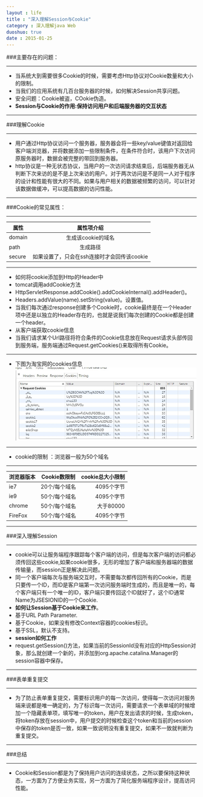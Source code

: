 ```yaml
---
layout : life
title : "深入理解Session与Cookie"
category : 深入理解java Web
duoshuo: true
date : 2015-01-25
---
```


###主要存在的问题：

--------------

* 当系统大到需要很多Cookie的时候，需要考虑Http协议对Cookie数量和大小的限制。
* 当我们的应用系统有几百台服务器的时候，如何解决Session共享问题。
* 安全问题：Cookie被盗，COokie伪造。
* **Session与Cookie的作用:保持访问用户和后端服务器的交互状态**

---------------

###理解Cookie

-----------------------

* 用户通过Http协议访问一个服务器，服务器会将一些key/value键值对返回给客户端浏览器，并将数据添加一些限制条件，在条件符合时，该用户下次访问原服务器时，数据会被完整的带回到服务器。
* http协议是一种无状态协议，当用户的一次访问请求结束后，后端服务器无从判断下次来访的是不是上次来访的用户。对于两次访问是不是同一人对于程序的设计和性能有很大的不同。如果与用户相关的数据被频繁的访问，可以针对该数据做缓冲，可以提高数据的访问性能。

-----------------------

###Cookie的常见属性：

--------------------

|   属性   |        属性项介绍                          |
| -------- |:------------------------------------------:|
|  domain  | 生成该cookie的域名                         | 
|  path    | 生成路径                                   |  
|  secure  | 如果设置了，只会在ssh连接时才会回传该cookie|
 
---------------------

* 如何将cookie添加到Http的Header中 
 * tomcat调用addCookie方法
  * HttpServletResponse.addCookie().addCookieInternal().addHeader()。
  * Headers.addValue(name).setString(value)。设置值。
* 当我们每次通过response创建多个Cookie时，cookie最终是在一个Header项中还是以独立的Header存在的，也就是说我们每次创建的Cookie都是创建一个header。
* 从客户端获取cookie信息
 * 当我们请求某个Url路径将符合条件的Cookie信息放在Request请求头部传回到服务端，服务端通过Request.getCookies()来取得所有Cookie。

-----------------------

* 下图为淘宝网的cookies信息
![gengsuanfa](/life/picture/cookies.jpg)

--------------------

* cookie的限制 ：浏览器一般为50个域名

---------------------

|   浏览器版本   | Cookie数限制    | cookie总大小限制      |
| -------------- |:---------------:|----------------------:|
|  ie7           | 20个/每个域名   | 4095个字节            | 
|  ie9           | 50个/每个域名   | 4095个字节            |  
|  chrome        | 50个/每个域名   | 大于80000			   |
|  FireFox       | 50个/每个域名   | 4095个字节 		   |

------------

###深入理解Session

-------------

* cookie可以让服务端程序跟踪每个客户端的访问，但是每次客户端的访问都必须传回这些cookie,如果cookie很多，无形的增加了客户端和服务器端的数据传输量，而session正是解决此问题。
* 同一个客户端每次与服务端交互时，不需要每次都传回所有的Cookie，而是只要传一个ID，而ID是客户端第一次访问服务端时生成的，而且是唯一的，每个客户端只有一个唯一的ID，客户端只要传回这个ID就好了，这个ID通常Name为JSESIONID的一个Cookie.
* **如何让Session基于Cookie来工作**。
 * 基于URL Path Parameter.
 * 基于Cookie，如果没有修改Context容器的cookies标识。
 * 基于SSL，默认不支持。
* **session如何工作**
 * request.getSession()方法，如果当前的SessionId没有对应的HttpSession对象，那么就创建一个新的，并添加到org.apache.catalina.Manager的session容器中保存。

--------------------

###表单重复提交

--------------------

* 为了防止表单重复提交，需要标识用户的每一次访问，使得每一次访问对服务端来说都是唯一确定的，为了标识每一次访问，需要请求一个表单域的时候增加一个隐藏表单项，填写唯一的token，用户在发出请求的时候，生成token，将token存放在session中，用户提交的时候检查这个token和当前的session中保存的token是否一致，如果一致说明没有重复提交，如果不一致就判断为重复提交。

------------------

###总结

------------------

* Cookie和Session都是为了保持用户访问的连续状态，之所以要保持这种状态，一方面为了方便业务实现，另一方面为了简化服务端程序设计，提高访问性能。

